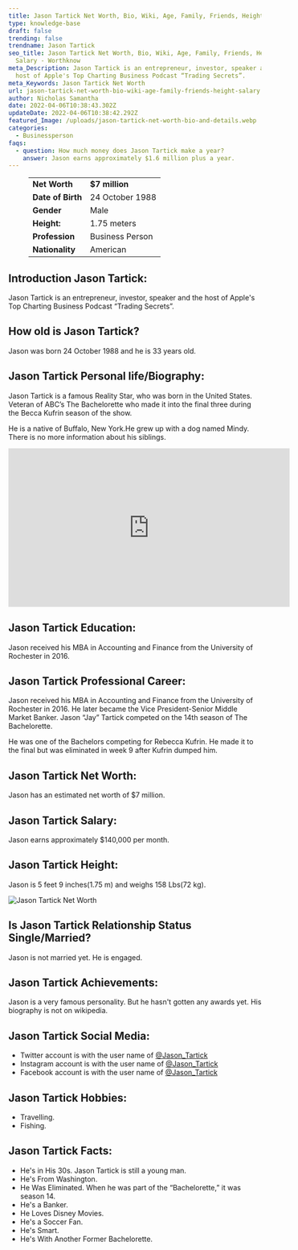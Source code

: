 ```yaml
---
title: Jason Tartick Net Worth, Bio, Wiki, Age, Family, Friends, Height & Salary
type: knowledge-base
draft: false
trending: false
trendname: Jason Tartick
seo_title: Jason Tartick Net Worth, Bio, Wiki, Age, Family, Friends, Height &
  Salary - Worthknow
meta_Description: Jason Tartick is an entrepreneur, investor, speaker and the
  host of Apple's Top Charting Business Podcast “Trading Secrets”.
meta_Keywords: Jason Tartick Net Worth
url: jason-tartick-net-worth-bio-wiki-age-family-friends-height-salary
author: Nicholas Samantha
date: 2022-04-06T10:38:43.302Z
updateDate: 2022-04-06T10:38:42.292Z
featured_Image: /uploads/jason-tartick-net-worth-bio-and-details.webp
categories:
  - Businessperson
faqs:
  - question: How much money does Jason Tartick make a year?
    answer: Jason earns approximately $1.6 million plus a year.
---
```



<figure class="wp-block-table is-style-stripes">
  <table>
    <tbody>
      <tr>
        <td>
          <strong>Net Worth</strong>
        </td>
        <td>
          <strong>$7 million</strong>
        </td>
      </tr>
      <tr>
        <td>
          <strong>Date of Birth</strong>
        </td>
        <td>24 October 1988</td>
      </tr>
      <tr>
        <td>
          <strong>Gender</strong>
        </td>
        <td>Male</td>
      </tr>
      <tr>
        <td>
          <strong>Height:</strong>
        </td>
        <td>1.75 meters</td>
      </tr>
      <tr>
        <td>
          <strong>Profession</strong>
        </td>
        <td>Business Person</td>
      </tr>
      <tr>
        <td>
          <strong>Nationality</strong>
        </td>
        <td>American</td>
      </tr>
    </tbody>
  </table>
</figure>

## **Introduction Jason Tartick:**

Jason Tartick is an entrepreneur, investor, speaker and the host of Apple's Top Charting Business Podcast “Trading Secrets”.

## **How old is Jason Tartick?**

Jason was born 24 October 1988 and he is 33 years old.

## **Jason Tartick Personal life/Biography:**

Jason Tartick is a famous Reality Star, who was born in the United States. Veteran of ABC’s The Bachelorette who made it into the final three during the Becca Kufrin season of the show.

He is a native of Buffalo, New York.He grew up with a dog named Mindy. There is no more information about his siblings.

<iframe width="560" height="315" src="https://www.youtube.com/embed/NX9eqgcMQNo" title="YouTube video player" frameborder="0" allow="accelerometer; autoplay; clipboard-write; encrypted-media; gyroscope; picture-in-picture" allowfullscreen></iframe>

## **Jason Tartick Education:**

Jason received his MBA in Accounting and Finance from the University of Rochester in 2016.

## **Jason Tartick Professional Career:**

Jason received his MBA in Accounting and Finance from the University of Rochester in 2016. He later became the Vice President-Senior Middle Market Banker. Jason “Jay” Tartick competed on the 14th season of The Bachelorette. 

He was one of the Bachelors competing for Rebecca Kufrin. He made it to the final but was eliminated in week 9 after Kufrin dumped him. 

## **Jason Tartick Net Worth:**

Jason has an estimated net worth of $7 million.

## **Jason Tartick Salary:**

Jason earns approximately $140,000 per month.

## **Jason Tartick Height:**

Jason is 5 feet 9 inches(1.75 m) and weighs 158 Lbs(72 kg).

![Jason Tartick Net Worth](/uploads/jason-tartick-net-worth-.webp)

## **Is Jason Tartick Relationship Status Single/Married?**

Jason is not married yet. He is engaged.

## **Jason Tartick Achievements:**

Jason is a very famous personality. But he hasn't gotten any awards yet. His biography is not on wikipedia.

## **Jason Tartick Social Media:**

* Twitter account is with the user name of <a href="https://twitter.com/Jason_Tartick" target="_blank" rel="nofollow" rel="noopener">@Jason_Tartick</a>
* Instagram account is with the user name of <a href="https://www.instagram.com/jason_tartick/" target="_blank" rel="nofollow" rel="noopener">@Jason_Tartick</a>
*  Facebook account is with the user name of <a href="https://www.facebook.com/people/Jason-Tartick/100063910711962/" target="_blank" rel="nofollow" rel="noopener">@Jason_Tartick</a>

## **Jason Tartick Hobbies:**

* Travelling.
* Fishing.

## **Jason Tartick Facts:**

* He's in His 30s. Jason Tartick is still a young man.
* He's From Washington.
* He Was Eliminated. When he was part of the “Bachelorette,” it was season 14.
* He's a Banker.
* He Loves Disney Movies.
* He's a Soccer Fan.
* He's Smart.
* He's With Another Former Bachelorette.